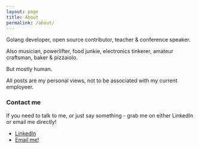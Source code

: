 ```yaml
---
layout: page
title: About
permalink: /about/
---
```


Golang developer, open source contributor, teacher & conference speaker.

Also musician, powerlifter, food junkie, electronics tinkerer, amateur craftsman, baker & pizzaiolo.

But mostly human.

All posts are my personal views, not to be associated with my current employeer.

### Contact me

If you need to talk to me, or just say something - grab me on either LinkedIn or email me directly!

* [LinkedIn](https://www.linkedin.com/in/arturkondas/)
* [Email me!](mailto:hello@akondas.com)

